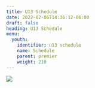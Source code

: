 ```yaml
---
title: U13 Schedule
date: 2022-02-06T14:36:12-06:00
draft: false
heading: U13 Schedule
menu:
  youth:
    identifier: u13 schedule
    name: Schedule
    parent: premier
    weight: 210
---
```

![](https://res.cloudinary.com/robinson-soccer/image/upload/v1661192880/Game_Schedule_2022_-_U14_10-14_lbwypg.png)